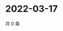 # 2022-03-17

共 0 条

<!-- BEGIN WEIBO -->
<!-- 最后更新时间 Thu Mar 17 2022 04:00:57 GMT+0800 (China Standard Time) -->

<!-- END WEIBO -->
